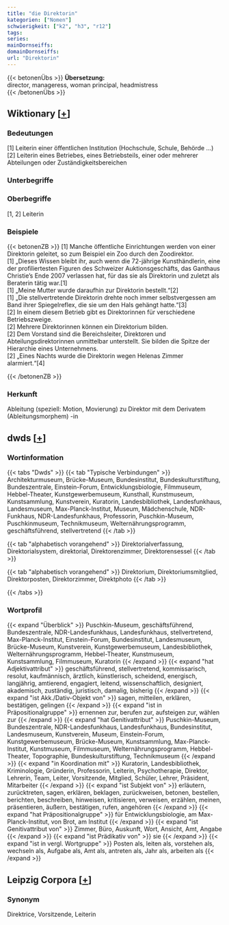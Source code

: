 ```yaml
---
title: "die Direktorin"
kategorien: ["Nomen"]
schwierigkeit: ["k2", "h3", "r12"]
tags:
series:
mainDornseiffs:
domainDornseiffs:
url: "Direktorin"
---
```


{{< betonenÜbs >}}
**Übersetzung:**  
director, manageress, woman principal, headmistress  
{{< /betonenÜbs >}}

## Wiktionary [[+](https://de.wiktionary.org/wiki/Direktorin)]

### Bedeutungen
[1] Leiterin einer öffentlichen Institution (Hochschule, Schule, Behörde …)  
[2] Leiterin eines Betriebes, eines Betriebsteils, einer oder mehrerer Abteilungen oder Zuständigkeitsbereichen  

### Unterbegriffe

### Oberbegriffe
[1, 2] Leiterin  

### Beispiele
{{< betonenZB >}}
[1] Manche öffentliche Einrichtungen werden von einer Direktorin geleitet, so zum Beispiel ein Zoo durch den Zoodirektor.  
[1] „Dieses Wissen bleibt ihr, auch wenn die 72-jährige Kunsthändlerin, eine der profiliertesten Figuren des Schweizer Auktionsgeschäfts, das Ganthaus Christie’s Ende 2007 verlassen hat, für das sie als Direktorin und zuletzt als Beraterin tätig war.[1]  
[1] „Meine Mutter wurde daraufhin zur Direktorin bestellt.“[2]  
[1] „Die stellvertretende Direktorin drehte noch immer selbstvergessen am Band ihrer Spiegelreflex, die sie um den Hals gehängt hatte.“[3]  
[2] In einem diesem Betrieb gibt es Direktorinnen für verschiedene Betriebszweige.  
[2] Mehrere Direktorinnen können ein Direktorium bilden.  
[2] Dem Vorstand sind die Bereichsleiter, Direktoren und Abteilungsdirektorinnen unmittelbar unterstellt. Sie bilden die Spitze der Hierarchie eines Unternehmens.  
[2] „Eines Nachts wurde die Direktorin wegen Helenas Zimmer alarmiert.“[4]  

{{< /betonenZB >}}
### Herkunft
Ableitung (speziell: Motion, Movierung) zu Direktor mit dem Derivatem (Ableitungsmorphem) -in  



## dwds [[+](https://www.dwds.de/wb/Direktorin)]

### Wortinformation
{{< tabs "Dwds" >}}
{{< tab "Typische Verbindungen" >}}
Architekturmuseum, Brücke-Museum, Bundesinstitut, Bundeskulturstiftung, Bundeszentrale, Einstein-Forum, Entwicklungsbiologie, Filmmuseum, Hebbel-Theater, Kunstgewerbemuseum, Kunsthall, Kunstmuseum, Kunstsammlung, Kunstverein, Kuratorin, Landesbibliothek, Landesfunkhaus, Landesmuseum, Max-Planck-Institut, Museum, Mädchenschule, NDR-Funkhaus, NDR-Landesfunkhaus, Professorin, Puschkin-Museum, Puschkinmuseum, Technikmuseum, Welternährungsprogramm, geschäftsführend, stellvertretend
{{< /tab >}}

{{< tab "alphabetisch vorangehend" >}}
Direktorialverfassung, Direktorialsystem, direktorial, Direktorenzimmer, Direktorensessel
{{< /tab >}}

{{< tab "alphabetisch vorangehend" >}}
Direktorium, Direktoriumsmitglied, Direktorposten, Direktorzimmer, Direktphoto
{{< /tab >}}

{{< /tabs >}}

### Wortprofil
{{< expand "Überblick" >}} Puschkin-Museum, geschäftsführend, Bundeszentrale, NDR-Landesfunkhaus, Landesfunkhaus, stellvertretend, Max-Planck-Institut, Einstein-Forum, Bundesinstitut, Landesmuseum, Brücke-Museum, Kunstverein, Kunstgewerbemuseum, Landesbibliothek, Welternährungsprogramm, Hebbel-Theater, Kunstmuseum, Kunstsammlung, Filmmuseum, Kuratorin {{< /expand >}}
{{< expand "hat Adjektivattribut" >}} geschäftsführend, stellvertretend, kommissarisch, resolut, kaufmännisch, ärztlich, künstlerisch, scheidend, energisch, langjährig, amtierend, engagiert, leitend, wissenschaftlich, designiert, akademisch, zuständig, juristisch, damalig, bisherig {{< /expand >}}
{{< expand "ist Akk./Dativ-Objekt von" >}} sagen, mitteilen, erklären, bestätigen, gelingen {{< /expand >}}
{{< expand "ist in Präpositionalgruppe" >}} ernennen zur, berufen zur, aufsteigen zur, wählen zur {{< /expand >}}
{{< expand "hat Genitivattribut" >}} Puschkin-Museum, Bundeszentrale, NDR-Landesfunkhaus, Landesfunkhaus, Bundesinstitut, Landesmuseum, Kunstverein, Museum, Einstein-Forum, Kunstgewerbemuseum, Brücke-Museum, Kunstsammlung, Max-Planck-Institut, Kunstmuseum, Filmmuseum, Welternährungsprogramm, Hebbel-Theater, Topographie, Bundeskulturstiftung, Technikmuseum {{< /expand >}}
{{< expand "in Koordination mit" >}} Kuratorin, Landesbibliothek, Kriminologie, Gründerin, Professorin, Leiterin, Psychotherapie, Direktor, Lehrerin, Team, Leiter, Vorsitzende, Mitglied, Schüler, Lehrer, Präsident, Mitarbeiter {{< /expand >}}
{{< expand "ist Subjekt von" >}} erläutern, zurücktreten, sagen, erklären, beklagen, zurückweisen, betonen, bestellen, berichten, beschreiben, hinweisen, kritisieren, verweisen, erzählen, meinen, präsentieren, äußern, bestätigen, rufen, angehören {{< /expand >}}
{{< expand "hat Präpositionalgruppe" >}} für Entwicklungsbiologie, am Max-Planck-Institut, von Brot, am Institut {{< /expand >}}
{{< expand "ist Genitivattribut von" >}} Zimmer, Büro, Auskunft, Wort, Ansicht, Amt, Angabe {{< /expand >}}
{{< expand "ist Prädikativ von" >}} sie {{< /expand >}}
{{< expand "ist in vergl. Wortgruppe" >}} Posten als, leiten als, vorstehen als, wechseln als, Aufgabe als, Amt als, antreten als, Jahr als, arbeiten als {{< /expand >}}

## Leipzig Corpora [[+](https://corpora.uni-leipzig.de/en/res?word=Direktorin&corpusId=deu_newscrawl-public_2018)]


### Synonym
Direktrice, Vorsitzende, Leiterin

